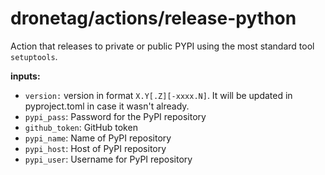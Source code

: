 # dronetag/actions/release-python

Action that releases to private or public PYPI using the most
standard tool `setuptools`.


**inputs:**
- `version:` version in format `X.Y[.Z][-xxxx.N]`. It will be updated in
             pyproject.toml in case it wasn't already.
- `pypi_pass`: Password for the PyPI repository
- `github_token`: GitHub token
- `pypi_name`: Name of PyPI repository
- `pypi_host`: Host of PyPI repository
- `pypi_user`: Username for PyPI repository